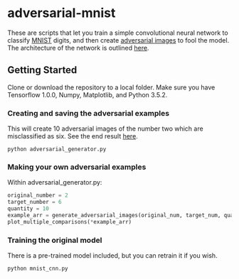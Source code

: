 # adversarial-mnist
These are scripts that let you train a simple convolutional neural network to classify [MNIST](http://yann.lecun.com/exdb/mnist/) digits, and then create [adversarial images](http://karpathy.github.io/2015/03/30/breaking-convnets/) to fool the model. The architecture of the network is outlined [here](https://www.tensorflow.org/get_started/mnist/pros).

## Getting Started
Clone or download the repository to a local folder. Make sure you have Tensorflow 1.0.0, Numpy, Matplotlib, and Python 3.5.2.
### Creating and saving the adversarial examples
This will create 10 adversarial images of the number two which are misclassified as six. See the end result [here](https://cloud.githubusercontent.com/assets/16085833/23596234/8e4bf90a-01f6-11e7-9db2-9e34b69cc8fc.png).
```
python adversarial_generator.py
```
### Making your own adversarial examples
Within adversarial_generator.py:
``` python
original_number = 2
target_number = 6
quantity = 10
example_arr = generate_adversarial_images(original_num, target_num, quantity)
plot_multiple_comparisons(*example_arr)
```
### Training the original model
There is a pre-trained model included, but you can retrain it if you wish.
```
python mnist_cnn.py
```